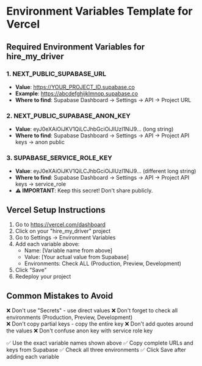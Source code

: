 # Environment Variables Template for Vercel

## Required Environment Variables for hire_my_driver

### 1. NEXT_PUBLIC_SUPABASE_URL
- **Value**: https://YOUR_PROJECT_ID.supabase.co
- **Example**: https://abcdefghijklmnop.supabase.co
- **Where to find**: Supabase Dashboard → Settings → API → Project URL

### 2. NEXT_PUBLIC_SUPABASE_ANON_KEY
- **Value**: eyJ0eXAiOiJKV1QiLCJhbGciOiJIUzI1NiJ9... (long string)
- **Where to find**: Supabase Dashboard → Settings → API → Project API keys → anon public

### 3. SUPABASE_SERVICE_ROLE_KEY  
- **Value**: eyJ0eXAiOiJKV1QiLCJhbGciOiJIUzI1NiJ9... (different long string)
- **Where to find**: Supabase Dashboard → Settings → API → Project API keys → service_role
- **⚠️ IMPORTANT**: Keep this secret! Don't share publicly.

## Vercel Setup Instructions

1. Go to https://vercel.com/dashboard
2. Click on your "hire_my_driver" project  
3. Go to Settings → Environment Variables
4. Add each variable above:
   - Name: [Variable name from above]
   - Value: [Your actual value from Supabase]
   - Environments: Check ALL (Production, Preview, Development)
5. Click "Save"
6. Redeploy your project

## Common Mistakes to Avoid

❌ Don't use "Secrets" - use direct values
❌ Don't forget to check all environments (Production, Preview, Development)  
❌ Don't copy partial keys - copy the entire key
❌ Don't add quotes around the values
❌ Don't confuse anon key with service role key

✅ Use the exact variable names shown above
✅ Copy complete URLs and keys from Supabase
✅ Check all three environments
✅ Click Save after adding each variable
